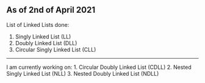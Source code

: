 <h2>As of 2nd of April 2021</h2>

List of Linked Lists done:
1. Singly Linked List (LL)
2. Doubly Linked List (DLL)
3. Circular Singly Linked List (CLL)

<hr>
I am currently working on:
1. Circular Doubly Linked List (CDLL)
2. Nested Singly Linked List (NLL)
3. Nested Doubly Linked List (NDLL)
